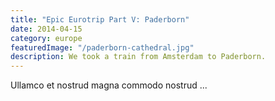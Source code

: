 ```yaml
---
title: "Epic Eurotrip Part V: Paderborn"
date: 2014-04-15
category: europe
featuredImage: "/paderborn-cathedral.jpg"
description: We took a train from Amsterdam to Paderborn.
---
```


Ullamco et nostrud magna commodo nostrud ...